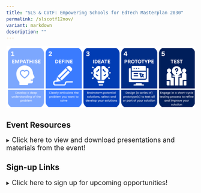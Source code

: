```yaml
---
title: "SLS & CotF: Empowering Schools for EdTech Masterplan 2030"
permalink: /slscotf12nov/
variant: markdown
description: ""
---
```

<img src="/images/About%20CotF/CotF%20design%20thinking.png">

## Event Resources
<details>
<summary><font size="+1">Click here to view and download presentations and materials from the event!</font></summary><br>
<font size="+1">Gallery Walk <br>Spotlight on CotF Innovations</font><br><br>
</details>

## Sign-up Links
<details>
<summary><font size="+1">Click here to sign up for upcoming opportunities!</font></summary><br>
<font size="+1">I want to be a CotF partner in 2025![I want to be a CotF Partner in 2025!](https://form.gov.sg/)(https://form.gov.sg/)<br> [I want to participate in the PL series in 2025!](https://www.sgdi.gov.sg/ministries/moe/departments/itd)</font><br><br>
</details>